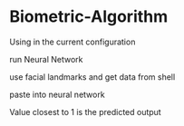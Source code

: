 # Biometric-Algorithm

Using in the current configuration

run Neural Network

use facial landmarks and get data from shell

paste into neural network

Value closest to 1 is the predicted output
